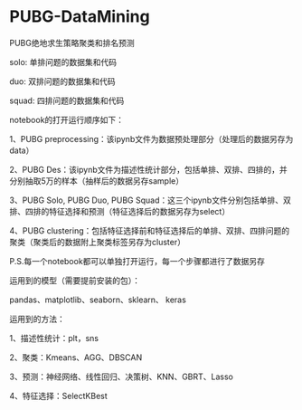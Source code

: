 # PUBG-DataMining
PUBG绝地求生策略聚类和排名预测

solo: 单排问题的数据集和代码

duo: 双排问题的数据集和代码

squad: 四排问题的数据集和代码


notebook的打开运行顺序如下：

1、PUBG preprocessing：该ipynb文件为数据预处理部分（处理后的数据另存为data）

2、PUBG Des：该ipynb文件为描述性统计部分，包括单排、双排、四排的，并分别抽取5万的样本（抽样后的数据另存sample）

3、PUBG Solo, PUBG Duo, PUBG Squad：这三个ipynb文件分别包括单排、双排、四排的特征选择和预测（特征选择后的数据另存为select）

4、PUBG clustering：包括特征选择前和特征选择后的单排、双排、四排问题的聚类（聚类后的数据附上聚类标签另存为cluster）


P.S.每一个notebook都可以单独打开运行，每一个步骤都进行了数据另存


运用到的模型（需要提前安装的包）：

pandas、matplotlib、seaborn、sklearn、 keras


运用到的方法：

1、描述性统计：plt，sns

2、聚类：Kmeans、AGG、DBSCAN

3、预测：神经网络、线性回归、决策树、KNN、GBRT、Lasso

4、特征选择：SelectKBest

